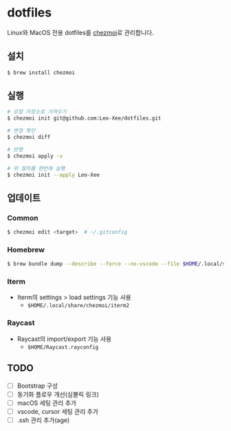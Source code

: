 # dotfiles

Linux와 MacOS 전용 dotfiles를 [chezmoi](https://www.chezmoi.io/)로 관리합니다.

## 설치

```sh
$ brew install chezmoi
```

## 실행

```sh
# 로컬 저장소로 가져오기
$ chezmoi init git@github.com:Leo-Xee/dotfiles.git

# 변경 확인
$ chezmoi diff

# 반영
$ chezmoi apply -v

# 위 절차를 한번에 실행
$ chezmoi init --apply Leo-Xee
```

## 업데이트

### Common

```sh
$ chezmoi edit <target>  # ~/.gitconfig
```

### Homebrew

```sh
$ brew bundle dump --describe --force --no-vscode --file $HOME/.local/share/chezmoi/Brewfile
```

### Iterm

- Iterm의 settings > load settings 기능 사용
  - `$HOME/.local/share/chezmoi/iterm2`

### Raycast

- Raycast의 import/export 기능 사용
  - `$HOME/Raycast.rayconfig`

## TODO

- [ ] Bootstrap 구성
- [ ] 동기화 플로우 개선(심볼릭 링크)
- [ ] macOS 세팅 관리 추가
- [ ] vscode, cursor 세팅 관리 추가
- [ ] .ssh 관리 추가(age)
